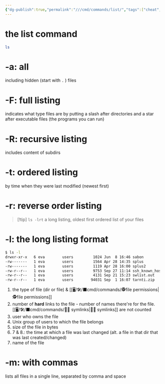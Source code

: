 ```yaml
---
{"dg-publish":true,"permalink":"///cmd/commands/list/","tags":["cheat","unix"]}
---
```



# the list command
```bash
ls
```

# -a: all
including hidden (start with `.` ) files
# -F: full listing
indicates what type files are by putting a slash after directories and a star after executable files (the programs you can run) 
# -R: recursive listing
includes content of subdirs
# -t: ordered listing
by time when they were last modified (newest first)
# -r: reverse order listing

>[!tip] `ls -lrt`
> a long listing, oldest first ordered list of your files
# -l: the long listing format

```bash
$ ls -l
drwxr-xr-x   6 eva        users         1024 Jun  8 16:46 sabon
-rw-------   1 eva        users         1564 Apr 28 14:35 splus
-rw-------   1 eva        users         1119 Apr 28 16:00 splus2
-rw-r--r--   1 eva        users         9753 Sep 27 11:14 ssh_known_hosts
-rw-r--r--   1 eva        users         4131 Sep 21 15:23 swlist.out
-rw-r--r--   1 eva        users        94031 Sep  1 16:07 tarnti.zip
```

1. the type of file (dir or file) & [[🖥/🛠/⬛cmd/commands/🕵file permissions\|🕵file permissions]]
2. number of **hard** links to the file - number of names there're for the file. [[🖥/🛠/⬛cmd/commands/🤖🔗 symlinks\|🤖🔗 symlinks]] are not counted
3. user who owns the file
4. Unix group of users to which the file belongs
5. size of the file in bytes
6. 7 & 8.: the time at which a file was last changed (alt. a file in that dir that was last created/changed)
9. name of the file
# -m: with commas
lists all files in a single line, separated by comma and space